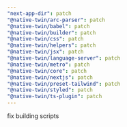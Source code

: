 ```yaml
---
"next-app-dir": patch
"@native-twin/arc-parser": patch
"@native-twin/babel": patch
"@native-twin/builder": patch
"@native-twin/css": patch
"@native-twin/helpers": patch
"@native-twin/jsx": patch
"@native-twin/language-server": patch
"@native-twin/metro": patch
"@native-twin/core": patch
"@native-twin/nextjs": patch
"@native-twin/preset-tailwind": patch
"@native-twin/styled": patch
"@native-twin/ts-plugin": patch
---
```


fix building scripts
